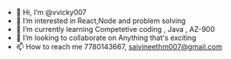 - 👋 Hi, I’m @vvicky007
- 👀 I’m interested in React,Node and problem solving
- 🌱 I’m currently learning Competetive coding , Java , AZ-900
- 💞️ I’m looking to collaborate on Anything that's exciting
- 📫 How to reach me 7780143667, saivineethm007@gmail.com

<!---
vvicky007/vvicky007 is a ✨ special ✨ repository because its `README.md` (this file) appears on your GitHub profile.
You can click the Preview link to take a look at your changes.
--->
